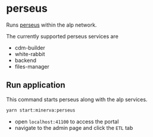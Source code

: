 # perseus

Runs [perseus](https://github.com/OHDSI/Perseus) within the alp network.

The currently supported perseus services are
- cdm-builder
- white-rabbit
- backend
- files-manager

## Run application

This command starts perseus along with the alp services.
```bash
yarn start:minerva:perseus
```

- open `localhost:41100` to access the portal
- navigate to the admin page and click the `ETL` tab 
